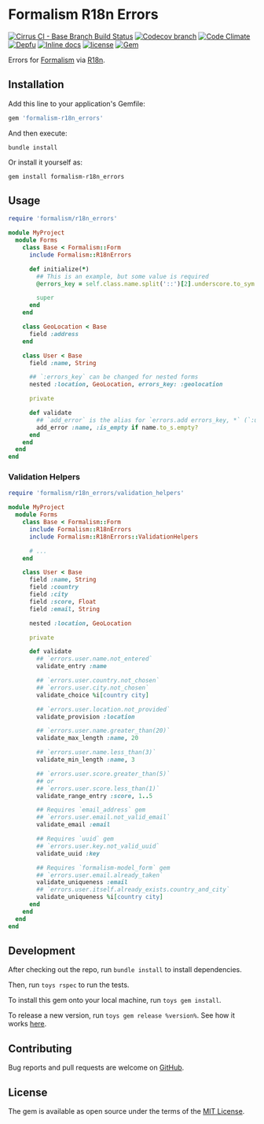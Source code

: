 # Formalism R18n Errors

[![Cirrus CI - Base Branch Build Status](https://img.shields.io/cirrus/github/AlexWayfer/formalism-r18n_errors?style=flat-square)](https://cirrus-ci.com/github/AlexWayfer/formalism-r18n_errors)
[![Codecov branch](https://img.shields.io/codecov/c/github/AlexWayfer/formalism-r18n_errors/main.svg?style=flat-square)](https://codecov.io/gh/AlexWayfer/formalism-r18n_errors)
[![Code Climate](https://img.shields.io/codeclimate/maintainability/AlexWayfer/formalism-r18n_errors.svg?style=flat-square)](https://codeclimate.com/github/AlexWayfer/formalism-r18n_errors)
[![Depfu](https://img.shields.io/depfu/AlexWayfer/benchmark_toys?style=flat-square)](https://depfu.com/repos/github/AlexWayfer/formalism-r18n_errors)
[![Inline docs](https://inch-ci.org/github/AlexWayfer/formalism-r18n_errors.svg?branch=main)](https://inch-ci.org/github/AlexWayfer/formalism-r18n_errors)
[![license](https://img.shields.io/github/license/AlexWayfer/formalism-r18n_errors.svg?style=flat-square)](LICENSE.txt)
[![Gem](https://img.shields.io/gem/v/formalism-r18n_errors.svg?style=flat-square)](https://rubygems.org/gems/formalism-r18n_errors)

Errors for [Formalism](https://github.com/AlexWayfer/formalism)
via [R18n](https://github.com/r18n/r18n).

## Installation

Add this line to your application's Gemfile:

```ruby
gem 'formalism-r18n_errors'
```

And then execute:

```shell
bundle install
```

Or install it yourself as:

```shell
gem install formalism-r18n_errors
```

## Usage

```ruby
require 'formalism/r18n_errors'

module MyProject
  module Forms
    class Base < Formalism::Form
      include Formalism::R18nErrors

      def initialize(*)
        ## This is an example, but some value is required
        @errors_key = self.class.name.split('::')[2].underscore.to_sym

        super
      end
    end

    class GeoLocation < Base
      field :address
    end

    class User < Base
      field :name, String

      ## `:errors_key` can be changed for nested forms
      nested :location, GeoLocation, errors_key: :geolocation

      private

      def validate
        ## `add_error` is the alias for `errors.add errors_key, *` (`:user` in this case)
        add_error :name, :is_empty if name.to_s.empty?
      end
    end
  end
end
```

### Validation Helpers

```ruby
require 'formalism/r18n_errors/validation_helpers'

module MyProject
  module Forms
    class Base < Formalism::Form
      include Formalism::R18nErrors
      include Formalism::R18nErrors::ValidationHelpers

      # ...
    end

    class User < Base
      field :name, String
      field :country
      field :city
      field :score, Float
      field :email, String

      nested :location, GeoLocation

      private

      def validate
        ## `errors.user.name.not_entered`
        validate_entry :name

        ## `errors.user.country.not_chosen`
        ## `errors.user.city.not_chosen`
        validate_choice %i[country city]

        ## `errors.user.location.not_provided`
        validate_provision :location

        ## `errors.user.name.greater_than(20)`
        validate_max_length :name, 20

        ## `errors.user.name.less_than(3)`
        validate_min_length :name, 3

        ## `errors.user.score.greater_than(5)`
        ## or
        ## `errors.user.score.less_than(1)`
        validate_range_entry :score, 1..5

        ## Requires `email_address` gem
        ## `errors.user.email.not_valid_email`
        validate_email :email

        ## Requires `uuid` gem
        ## `errors.user.key.not_valid_uuid`
        validate_uuid :key

        ## Requires `formalism-model_form` gem
        ## `errors.user.email.already_taken`
        validate_uniqueness :email
        ## `errors.user.itself.already_exists.country_and_city`
        validate_uniqueness %i[country city]
      end
    end
  end
end
```

## Development

After checking out the repo, run `bundle install` to install dependencies.

Then, run `toys rspec` to run the tests.

To install this gem onto your local machine, run `toys gem install`.

To release a new version, run `toys gem release %version%`.
See how it works [here](https://github.com/AlexWayfer/gem_toys#release).

## Contributing

Bug reports and pull requests are welcome on [GitHub](https://github.com/AlexWayfer/formalism-r18n_errors).

## License

The gem is available as open source under the terms of the
[MIT License](https://opensource.org/licenses/MIT).
